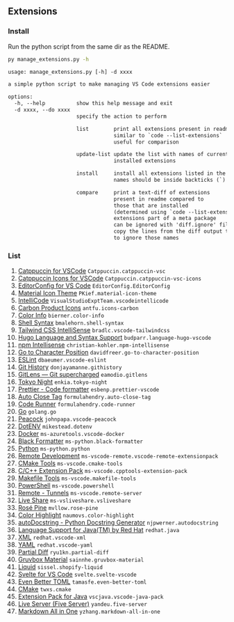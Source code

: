 ## Extensions

### Install

Run the python script from the same dir as the README.

```bash
py manage_extensions.py -h
```

```txt
usage: manage_extensions.py [-h] -d xxxx

a simple python script to make managing VS Code extensions easier

options:
  -h, --help          show this help message and exit
  -d xxxx, --do xxxx
                      specify the action to perform

                      list        print all extensions present in readme
                                  similar to `code --list-extensions`
                                  useful for comparison

                      update-list update the list with names of currently
                                  installed extensions

                      install     install all extensions listed in the readme
                                  names should be inside backticks (`)

                      compare     print a text-diff of extensions
                                  present in readme compared to
                                  those that are installed
                                  (determined using `code --list-extensions`)
                                  extensions part of a meta package
                                  can be ignored with 'diff.ignore' file
                                  copy the lines from the diff output to this file
                                  to ignore those names
```

### List

1. [Catppuccin for VSCode](https://marketplace.visualstudio.com/items?itemName=Catppuccin.catppuccin-vsc) `Catppuccin.catppuccin-vsc`
2. [Catppuccin Icons for VSCode](https://marketplace.visualstudio.com/items?itemName=Catppuccin.catppuccin-vsc-icons) `Catppuccin.catppuccin-vsc-icons`
3. [EditorConfig for VS Code](https://marketplace.visualstudio.com/items?itemName=EditorConfig.EditorConfig) `EditorConfig.EditorConfig`
4. [Material Icon Theme](https://marketplace.visualstudio.com/items?itemName=PKief.material-icon-theme) `PKief.material-icon-theme`
5. [IntelliCode](https://marketplace.visualstudio.com/items?itemName=VisualStudioExptTeam.vscodeintellicode) `VisualStudioExptTeam.vscodeintellicode`
6. [Carbon Product Icons](https://marketplace.visualstudio.com/items?itemName=antfu.icons-carbon) `antfu.icons-carbon`
7. [Color Info](https://marketplace.visualstudio.com/items?itemName=bierner.color-info) `bierner.color-info`
8. [Shell Syntax](https://marketplace.visualstudio.com/items?itemName=bmalehorn.shell-syntax) `bmalehorn.shell-syntax`
9. [Tailwind CSS IntelliSense](https://marketplace.visualstudio.com/items?itemName=bradlc.vscode-tailwindcss) `bradlc.vscode-tailwindcss`
10. [Hugo Language and Syntax Support](https://marketplace.visualstudio.com/items?itemName=budparr.language-hugo-vscode) `budparr.language-hugo-vscode`
11. [npm Intellisense](https://marketplace.visualstudio.com/items?itemName=christian-kohler.npm-intellisense) `christian-kohler.npm-intellisense`
12. [Go to Character Position](https://marketplace.visualstudio.com/items?itemName=davidfreer.go-to-character-position) `davidfreer.go-to-character-position`
13. [ESLint](https://marketplace.visualstudio.com/items?itemName=dbaeumer.vscode-eslint) `dbaeumer.vscode-eslint`
14. [Git History](https://marketplace.visualstudio.com/items?itemName=donjayamanne.githistory) `donjayamanne.githistory`
15. [GitLens — Git supercharged](https://marketplace.visualstudio.com/items?itemName=eamodio.gitlens) `eamodio.gitlens`
16. [Tokyo Night](https://marketplace.visualstudio.com/items?itemName=enkia.tokyo-night) `enkia.tokyo-night`
17. [Prettier - Code formatter](https://marketplace.visualstudio.com/items?itemName=esbenp.prettier-vscode) `esbenp.prettier-vscode`
18. [Auto Close Tag](https://marketplace.visualstudio.com/items?itemName=formulahendry.auto-close-tag) `formulahendry.auto-close-tag`
19. [Code Runner](https://marketplace.visualstudio.com/items?itemName=formulahendry.code-runner) `formulahendry.code-runner`
20. [Go](https://marketplace.visualstudio.com/items?itemName=golang.go) `golang.go`
21. [Peacock](https://marketplace.visualstudio.com/items?itemName=johnpapa.vscode-peacock) `johnpapa.vscode-peacock`
22. [DotENV](https://marketplace.visualstudio.com/items?itemName=mikestead.dotenv) `mikestead.dotenv`
23. [Docker](https://marketplace.visualstudio.com/items?itemName=ms-azuretools.vscode-docker) `ms-azuretools.vscode-docker`
24. [Black Formatter](https://marketplace.visualstudio.com/items?itemName=ms-python.black-formatter) `ms-python.black-formatter`
25. [Python](https://marketplace.visualstudio.com/items?itemName=ms-python.python) `ms-python.python`
26. [Remote Development](https://marketplace.visualstudio.com/items?itemName=ms-vscode-remote.vscode-remote-extensionpack) `ms-vscode-remote.vscode-remote-extensionpack`
27. [CMake Tools](https://marketplace.visualstudio.com/items?itemName=ms-vscode.cmake-tools) `ms-vscode.cmake-tools`
28. [C/C++ Extension Pack](https://marketplace.visualstudio.com/items?itemName=ms-vscode.cpptools-extension-pack) `ms-vscode.cpptools-extension-pack`
29. [Makefile Tools](https://marketplace.visualstudio.com/items?itemName=ms-vscode.makefile-tools) `ms-vscode.makefile-tools`
30. [PowerShell](https://marketplace.visualstudio.com/items?itemName=ms-vscode.powershell) `ms-vscode.powershell`
31. [Remote - Tunnels](https://marketplace.visualstudio.com/items?itemName=ms-vscode.remote-server) `ms-vscode.remote-server`
32. [Live Share](https://marketplace.visualstudio.com/items?itemName=ms-vsliveshare.vsliveshare) `ms-vsliveshare.vsliveshare`
33. [Rosé Pine](https://marketplace.visualstudio.com/items?itemName=mvllow.rose-pine) `mvllow.rose-pine`
34. [Color Highlight](https://marketplace.visualstudio.com/items?itemName=naumovs.color-highlight) `naumovs.color-highlight`
35. [autoDocstring - Python Docstring Generator](https://marketplace.visualstudio.com/items?itemName=njpwerner.autodocstring) `njpwerner.autodocstring`
36. [Language Support for Java(TM) by Red Hat](https://marketplace.visualstudio.com/items?itemName=redhat.java) `redhat.java`
37. [XML](https://marketplace.visualstudio.com/items?itemName=redhat.vscode-xml) `redhat.vscode-xml`
38. [YAML](https://marketplace.visualstudio.com/items?itemName=redhat.vscode-yaml) `redhat.vscode-yaml`
39. [Partial Diff](https://marketplace.visualstudio.com/items?itemName=ryu1kn.partial-diff) `ryu1kn.partial-diff`
40. [Gruvbox Material](https://marketplace.visualstudio.com/items?itemName=sainnhe.gruvbox-material) `sainnhe.gruvbox-material`
41. [Liquid](https://marketplace.visualstudio.com/items?itemName=sissel.shopify-liquid) `sissel.shopify-liquid`
42. [Svelte for VS Code](https://marketplace.visualstudio.com/items?itemName=svelte.svelte-vscode) `svelte.svelte-vscode`
43. [Even Better TOML](https://marketplace.visualstudio.com/items?itemName=tamasfe.even-better-toml) `tamasfe.even-better-toml`
44. [CMake](https://marketplace.visualstudio.com/items?itemName=twxs.cmake) `twxs.cmake`
45. [Extension Pack for Java](https://marketplace.visualstudio.com/items?itemName=vscjava.vscode-java-pack) `vscjava.vscode-java-pack`
46. [Live Server (Five Server)](https://marketplace.visualstudio.com/items?itemName=yandeu.five-server) `yandeu.five-server`
47. [Markdown All in One](https://marketplace.visualstudio.com/items?itemName=yzhang.markdown-all-in-one) `yzhang.markdown-all-in-one`
